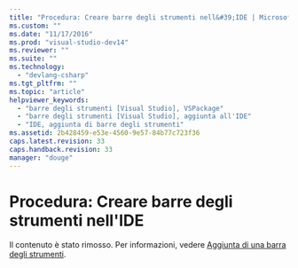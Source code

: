 ```yaml
---
title: "Procedura: Creare barre degli strumenti nell&#39;IDE | Microsoft Docs"
ms.custom: ""
ms.date: "11/17/2016"
ms.prod: "visual-studio-dev14"
ms.reviewer: ""
ms.suite: ""
ms.technology: 
  - "devlang-csharp"
ms.tgt_pltfrm: ""
ms.topic: "article"
helpviewer_keywords: 
  - "barre degli strumenti [Visual Studio], VSPackage"
  - "barre degli strumenti [Visual Studio], aggiunta all'IDE"
  - "IDE, aggiunta di barre degli strumenti"
ms.assetid: 2b428459-e53e-4560-9e57-84b77c723f36
caps.latest.revision: 33
caps.handback.revision: 33
manager: "douge"
---
```

# Procedura: Creare barre degli strumenti nell&#39;IDE
Il contenuto è stato rimosso. Per informazioni, vedere [Aggiunta di una barra degli strumenti](../extensibility/adding-a-toolbar.md).